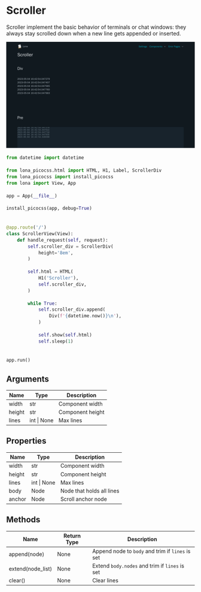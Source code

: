 # Scroller

Scroller implement the basic behavior of terminals or chat windows: they always
stay scrolled down when a new line gets appended or inserted.

![Forms](../../doc/screenshots/scroller.png)


```python
from datetime import datetime

from lona_picocss.html import HTML, H1, Label, ScrollerDiv
from lona_picocss import install_picocss
from lona import View, App

app = App(__file__)

install_picocss(app, debug=True)


@app.route('/')
class ScrollerView(View):
    def handle_request(self, request):
        self.scroller_div = ScrollerDiv(
            height='8em',
        )

        self.html = HTML(
            H1('Scroller'),
            self.scroller_div,
        )

        while True:
            self.scroller_div.append(
                Div(f'{datetime.now()}\n'),
            )

            self.show(self.html)
            self.sleep(1)


app.run()
```

## Arguments

| Name | Type | Description |
| - | - | - |
| width | str | Component width |
| height | str | Component height |
| lines | int \| None | Max lines |


## Properties

| Name | Type | Description |
| - | - | - |
| width | str | Component width |
| height | str | Component height |
| lines | int \| None | Max lines |
| body | Node | Node that holds all lines |
| anchor | Node | Scroll anchor node |


## Methods

| Name | Return Type | Description |
| - | - | - |
| append(node) | None | Append node to `body` and trim if `lines` is set |
| extend(node_list) | None | Extend `body.nodes` and trim if `lines` is set |
| clear() | None | Clear lines |

